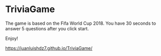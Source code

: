 # TriviaGame

The game is based on the Fifa World Cup 2018. You have 30 seconds to answer 5 questions after you click start.

Enjoy!

https://juanluishdz7.github.io/TriviaGame/